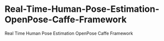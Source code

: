# Real-Time-Human-Pose-Estimation-OpenPose-Caffe-Framework
Real Time Human Pose Estimation OpenPose Caffe Framework
